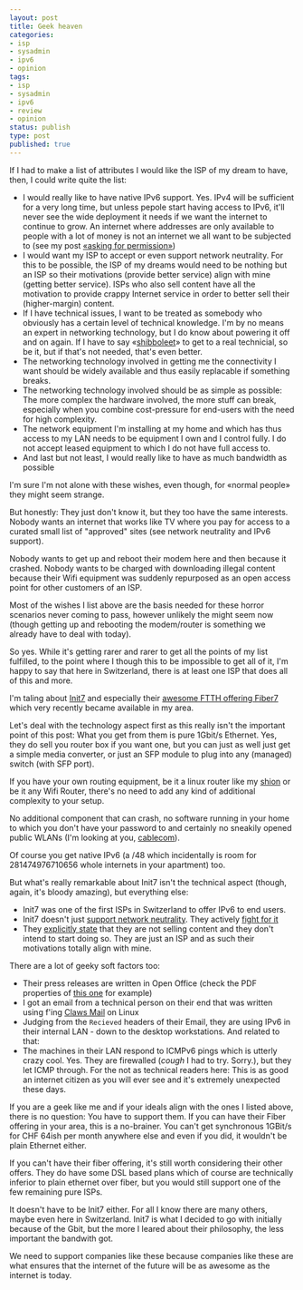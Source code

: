 ```yaml
---
layout: post
title: Geek heaven
categories:
- isp
- sysadmin
- ipv6
- opinion
tags:
- isp
- sysadmin
- ipv6
- review
- opinion
status: publish
type: post
published: true
---
```


If I had to make a list of attributes I would like the ISP of my dream to
have, then, I could write quite the list:

* I would really like to have native IPv6 support. Yes. IPv4 will be
sufficient for a very long time, but unless pepole start having access to
IPv6, it'll never see the wide deployment it needs if we want the internet
to continue to grow. An internet where addresses are only available to
people with a lot of money is not an internet we all want to be subjected to
(see my post [«asking for permission»](http://pilif.github.io/2011/09/asking-for-permission/))
* I would want my ISP to accept or even support network neutrality. For this
to be possible, the ISP of my dreams would need to be nothing but an ISP so
their motivations (provide better service) align with mine (getting better
service). ISPs who also sell content have all the motivation to provide
crappy Internet service in order to better sell their (higher-margin)
content.
* If I have technical issues, I want to be treated as somebody who obviously
has a certain level of technical knowledge. I'm by no means an expert in
networking technology, but I do know about powering it off and on again. If
I have to say «[shibboleet](http://xkcd.com/806/)» to get to a real
technicial, so be it, but if that's not needed, that's even better.
* The networking technology involved in getting me the connectivity I want
should be widely available and thus easily replacable if something breaks.
* The networking technology involved should be as simple as possible: The
more complex the hardware involved, the more stuff can break, especially
when you combine cost-pressure for end-users with the need for high
complexity.
* The network equipment I'm installing at my home and which has thus access
to my LAN needs to be equipment I own and I control fully. I do not accept
leased equipment to which I do not have full access to.
* And last but not least, I would really like to have as much bandwidth as possible

I'm sure I'm not alone with these wishes, even though, for «normal people»
they might seem strange.

But honestly: They just don't know it, but they too have the same interests.
Nobody wants an internet that works like TV where you pay for access to a
curated small list of "approved" sites (see network neutrality and IPv6
support).

Nobody wants to get up and reboot their modem here and then because it
crashed. Nobody wants to be charged with downloading illegal content
because their Wifi equipment was suddenly repurposed as an open access point
for other customers of an ISP.

Most of the wishes I list above are the basis needed for these horror
scenarios never coming to pass, however unlikely the might seem now (though
getting up and rebooting the modem/router is something we already have to
deal with today).

So yes. While it's getting rarer and rarer to get all the points of my list
fulfilled, to the point where I though this to be impossible to get all of
it, I'm happy to say that here in Switzerland, there is at least one ISP that
does all of this and more.

I'm taling about [Init7](http://init7.ch) and especially their
[awesome FTTH offering Fiber7](https://www.fiber7.ch/) which very recently
became available in my area.

Let's deal with the technology aspect first as this really isn't the
important point of this post: What you get from them is pure 1Gbit/s
Ethernet. Yes, they do sell you router box if you want one, but you can just
as well just get a simple media converter, or just an SFP module to plug
into any (managed) switch (with SFP port).

If you have your own routing equipment, be it a linux router like my
[shion](/2006/07/computers-under-my-command-issue-1-shion/) or be it any
Wifi Router, there's no need to add any kind of additional complexity to
your setup.

No additional component that can crash, no software running in your home to
which you don't have your password to and certainly no sneakily opened
public WLANs (I'm looking at you,
[cablecom](http://www.upc-cablecom.ch/de/support/tools/wi-free/)).

Of course you get native IPv6 (a /48 which incidentally is room for
281474976710656 whole internets in your apartment) too.

But what's really remarkable about Init7 isn't the technical aspect (though,
again, it's bloody amazing), but everything else:

* Init7 was one of the first ISPs in Switzerland to offer IPv6 to end users.
* Init7 doesn't just [support network neutrality](http://www.init7.net/en/about/sozial).
They actively [fight for it](http://webapp.sonntagszeitung.ch/read/sz_29_06_2014/gesellschaft/Gegen-das-Goliath-Gehabe-8963)
* They [explicitly state](https://fiber7.ch/fiber7-technologie/fiber7-tripleplay/)
that they are not selling content and they don't intend to start doing so. They are just an ISP and as such their motivations totally align with mine.

There are a lot of geeky soft factors too:

* Their press releases are written in Open Office (check the PDF properties
of [this one](https://fiber7.ch/documents/20/20140908_111tage_fiber7-medienmitteilung_final.pdf)
for example)
* I got an email from a technical person on their end that was written using
f'ing [Claws Mail](http://www.claws-mail.org/) on Linux
* Judging from the `Recieved` headers of their Email, they are using IPv6 in
their internal LAN - down to the desktop workstations. And related to that:
* The machines in their LAN respond to ICMPv6 pings which is utterly crazy
cool. Yes. They are firewalled (*cough* I had to try. Sorry.), but they let
ICMP through. For the not as technical readers here: This is as good an
internet citizen as you will ever see and it's extremely unexpected these
days.

If you are a geek like me and if your ideals align with the ones I listed
above, there is no question: You have to support them. If you can have their
Fiber offering in your area, this is a no-brainer. You can't get synchronous
1GBit/s for CHF 64ish per month anywhere else and even if you did, it
wouldn't be plain Ethernet either.

If you can't have their fiber offering, it's still worth considering their
other offers. They do have some DSL based plans which of course are
technically inferior to plain ethernet over fiber, but you would still
support one of the few remaining pure ISPs.

It doesn't have to be Init7 either. For all I know there are many others,
maybe even here in Switzerland. Init7 is what I decided to go with initially
because of the Gbit, but the more I leared about their philosophy, the less
important the bandwith got.

We need to support companies like these because companies like these are
what ensures that the internet of the future will be as awesome as the
internet is today.
